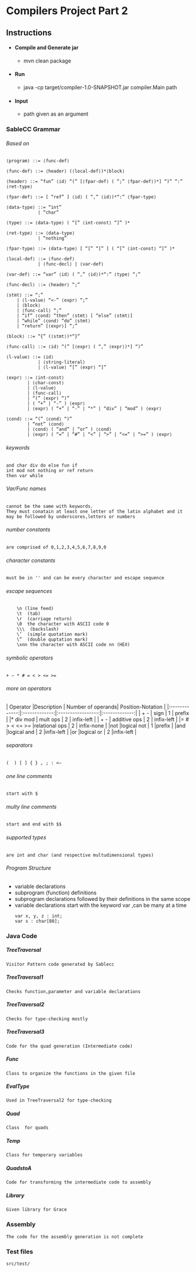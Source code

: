 # Compilers Project Part 2

## Instructions
* #### Compile and Generate jar
    - mvn clean package

* #### Run
    - java -cp target/compiler-1.0-SNAPSHOT.jar compiler.Main path

* #### Input
    - path given as an argument

### SableCC Grammar
	
###### Based on

    ⟨program⟩ ::= ⟨func-def⟩
	
	⟨func-def⟩ ::= ⟨header⟩ (⟨local-def⟩)*⟨block⟩
	
	⟨header⟩ ::= “fun” ⟨id⟩ “(” [⟨fpar-def⟩ ( “;” ⟨fpar-def⟩)*] “)” “:” ⟨ret-type⟩
	
	⟨fpar-def⟩ ::= [ “ref” ] ⟨id⟩ ( “,” ⟨id⟩)*“:” ⟨fpar-type⟩
	
	⟨data-type⟩ ::= “int” 
				| “char”
	
	⟨type⟩ ::= ⟨data-type⟩ ( “[” ⟨int-const⟩ “]” )*
	
	⟨ret-type⟩ ::= ⟨data-type⟩ 
				| “nothing”
	
	⟨fpar-type⟩ ::= ⟨data-type⟩ [ “[” “]” ] ( “[” ⟨int-const⟩ “]” )*
	
	⟨local-def⟩ ::= ⟨func-def⟩ 
				| ⟨func-decl⟩ | ⟨var-def⟩
	
	⟨var-def⟩ ::= “var” ⟨id⟩ ( “,” ⟨id⟩)*“:” ⟨type⟩ “;”
	
	⟨func-decl⟩ ::= ⟨header⟩ “;”
	
	⟨stmt⟩ ::= “;” 
		| ⟨l-value⟩ “<-” ⟨expr⟩ “;” 
		| ⟨block⟩ 
		| ⟨func-call⟩ “;”
		| “if” ⟨cond⟩ “then” ⟨stmt⟩ [ “else” ⟨stmt⟩]
		| “while” ⟨cond⟩ “do” ⟨stmt⟩ 
		| “return” [⟨expr⟩] “;”
	
	⟨block⟩ ::= “{” (⟨stmt⟩)*“}”
	
	⟨func-call⟩ ::= ⟨id⟩ “(” [⟨expr⟩ ( “,” ⟨expr⟩)*] “)”
	
	⟨l-value⟩ ::= ⟨id⟩ 
				| ⟨string-literal⟩ 
				| ⟨l-value⟩ “[” ⟨expr⟩ “]”
	
	⟨expr⟩ ::= ⟨int-const⟩ 
			| ⟨char-const⟩ 
			| ⟨l-value⟩ 
			| ⟨func-call⟩ 
			| “(” ⟨expr⟩ “)”
			| ( “+” | “-” ) ⟨expr⟩ 
			| ⟨expr⟩ ( “+” | “-” | “*” | “div” | “mod” ) ⟨expr⟩
	
	⟨cond⟩ ::= “(” ⟨cond⟩ “)” 
			| “not” ⟨cond⟩ 
			| ⟨cond⟩ ( “and” | “or” ) ⟨cond⟩
			| ⟨expr⟩ ( “=” | “#” | “<” | “>” | “<=” | “>=” ) ⟨expr⟩




###### keywords
    and char div do else fun if
	int mod not nothing or ref return
	then var while

###### Var/Func names 
    cannot be the same with keywords.
    They must conatain at least one letter of the latin alphabet and it may be followed by underscores,letters or numbers

###### number constants 
    are comprised of 0,1,2,3,4,5,6,7,8,9,0

###### character constants 
    must be in '' and can be every character and escape sequence

###### escape sequences 
        \n (line feed)
		\t  (tab)
		\r  (carriage return)
		\0 	the character with ASCII code 0
		\\\  (backslash)
		\’  (simple quotation mark)
		\”  (double quptation mark)
		\xnn the character with ASCII code nn (HEX)

###### symbolic operators 
    + − * # = < > <= >=

###### more on operators 
| 	Operator   	|Description	| Number of operands| Position-Notation |
	|:-------------:|:-------------:|:-----------------:|:-------------:|
	| + -           | 	sign		| 		1			| prefix 		|
	|* div mod      | mult ops      |		2			|   infix-left 	|
	| + -           | additive ops  |		2			|    infix-left |
	|= # > < <= >= 	|relational ops |		2			| infix-none	|
	|not 			|logical not	|		1			|prefix			|
	|and 			|logical and	|		2			|infix-left		|
	|or 			|logical or		|		2			|infix-left		|
	
 
###### separators 
    (  ) [ ] { } , ; : <−

###### one line comments 
    start with $

###### multy line comments 
    start and end with $$ 

###### supported types 
    are int and char (and respective multudimensional types)


###### Program Structure

* variable declarations 
* subprogram (function) definitions
* subprogram declarations followed by their definitions in the same scope
* variable declarations start with the keyword var ,can be many at a time
	```var i : int;
	var x, y, z : int;
	var s : char[80];
    ```

### Java Code

##### TreeTraversal
	Visitor Pattern code generated by Sablecc
##### TreeTraversal1
	Checks function,parameter and variable declarations
##### TreeTraversal2
	Checks for type-checking mostly
##### TreeTraversal3
	Code for the quad generation (Intermediate code)
##### Func
    Class to organize the functions in the given file 
##### EvalType
    Used in TreeTraversal2 for type-checking
##### Quad
    Class  for quads
##### Temp
    Class for temporary variables
##### QuadstoA
	Code for transforming the intermediate code to assembly
##### Library
	Given library for Grace

### Assembly

	The code for the assembly generation is not complete

### Test files
	src/test/
	


